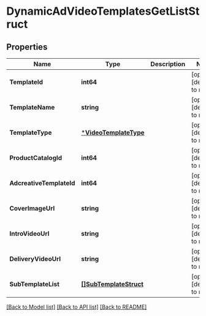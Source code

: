 # DynamicAdVideoTemplatesGetListStruct

## Properties
Name | Type | Description | Notes
------------ | ------------- | ------------- | -------------
**TemplateId** | **int64** |  | [optional] [default to null]
**TemplateName** | **string** |  | [optional] [default to null]
**TemplateType** | [***VideoTemplateType**](VideoTemplateType.md) |  | [optional] [default to null]
**ProductCatalogId** | **int64** |  | [optional] [default to null]
**AdcreativeTemplateId** | **int64** |  | [optional] [default to null]
**CoverImageUrl** | **string** |  | [optional] [default to null]
**IntroVideoUrl** | **string** |  | [optional] [default to null]
**DeliveryVideoUrl** | **string** |  | [optional] [default to null]
**SubTemplateList** | [**[]SubTemplateStruct**](sub_template_struct.md) |  | [optional] [default to null]

[[Back to Model list]](../README.md#documentation-for-models) [[Back to API list]](../README.md#documentation-for-api-endpoints) [[Back to README]](../README.md)


